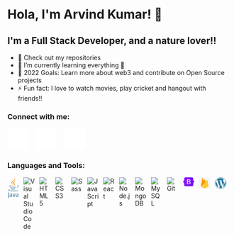 # Hola, I'm Arvind Kumar! 👋

## I'm a Full Stack Developer, and a nature lover!!

- 🔭 Check out my repositories
- 🌱 I’m currently learning everything 🤣
- 🥅 2022 Goals: Learn more about web3 and contribute on Open Source projects
- ⚡ Fun fact: I love to watch movies, play cricket and hangout with friends!!

### Connect with me:

[![website](./img/linkedin-dark.svg)](https://linkedin.com/in/arvindkumarsuroju#gh-dark-mode-only)
&nbsp;&nbsp;
[![website](./img/instagram-dark.svg)](https://instagram.com/iam__arvind#gh-dark-mode-only)
&nbsp;&nbsp;
[![website](./img/twitter-dark.svg)](https://twitter.com/arvind_456#gh-dark-mode-only)

### Languages and Tools:

<img align="left" alt="Java" width="26px" src="./img/Java.svg.png" style="padding-right:10px;" />
<img align="left" alt="Visual Studio Code" width="26px" src="https://cdn.jsdelivr.net/gh/devicons/devicon/icons/vscode/vscode-original.svg" style="padding-right:10px;" />
<img align="left" alt="HTML5" width="26px" src="https://cdn.jsdelivr.net/gh/devicons/devicon/icons/html5/html5-original.svg" style="padding-right:10px;" />
<img align="left" alt="CSS3" width="26px" src="https://cdn.jsdelivr.net/gh/devicons/devicon/icons/css3/css3-original.svg" style="padding-right:10px;" />
<img align="left" alt="Sass" width="26px" src="https://cdn.jsdelivr.net/gh/devicons/devicon/icons/sass/sass-original.svg" style="padding-right:10px;" />
<img align="left" alt="JavaScript" width="26px" src="https://cdn.jsdelivr.net/gh/devicons/devicon/icons/javascript/javascript-original.svg" style="padding-right:10px;" />
<img align="left" alt="React" width="26px" src="https://cdn.jsdelivr.net/gh/devicons/devicon/icons/react/react-original.svg" style="padding-right:10px;" />
<img align="left" alt="Node.js" width="26px" src="https://cdn.jsdelivr.net/gh/devicons/devicon/icons/nodejs/nodejs-original.svg" style="padding-right:10px;" />
<img align="left" alt="MongoDB" width="26px" src="https://cdn.jsdelivr.net/gh/devicons/devicon/icons/mongodb/mongodb-original.svg" style="padding-right:10px;" />
<img align="left" alt="MySQL" width="26px" src="https://cdn.jsdelivr.net/gh/devicons/devicon/icons/mysql/mysql-original.svg" style="padding-right:10px;" />
<img align="left" alt="Git" width="26px" src="https://cdn.jsdelivr.net/gh/devicons/devicon/icons/git/git-original.svg" style="padding-right:10px;" />
<img align="left" alt="BootStrap" width="26px" src="./img/Bootstrap_logo.svg.png" style="padding-right:10px;" />
<img align="left" alt="Firebase" width="26px" src="./img/firebase.jpg" style="padding-right:10px;" />
<!-- <img align="left" alt="GitHub" width="26px" src="./img/GitHub.jpg" style="padding-right:10px;" />
<img align="left" alt="Jenkins" width="26px" src="./img/Jenkins.svg.png" style="padding-right:10px;" />
<img align="left" alt="Jira" width="26px" src="./img/Jira.jpg" style="padding-right:10px;" /> -->
<!-- <img align="left" alt="MongoDB" width="26px" src="./img/mongodb.png" style="padding-right:10px;" />
<img align="left" alt="Oracle" width="26px" src="./img/Oracle.svg.png" style="padding-right:10px;" /> -->
<!-- <img align="left" alt="Spring" width="26px" src="./img/Spring.png" style="padding-right:10px;" /> -->
<!-- <img align="left" alt="SpringBoot" width="26px" src="./img/spring-boot-logo.png" style="padding-right:10px;" /> -->
<img align="left" alt="Wordpress" width="26px" src="./img/WordPress.svg.png" style="padding-right:10px;" />
